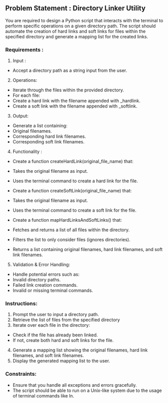 ## Problem Statement : Directory Linker Utility
 You are required to design a Python script that interacts with the terminal to perform specific operations on a given directory path. The script should automate the creation of hard links and soft links for files within the specified directory and generate a mapping list for the created links.


### Requirements :
 1. Input : 
  * Accept a directory path as a string input from the user.
 
 2. Operations:
  * Iterate through the files within the provided directory.
  * For each file:
   * Create a hard link with the filename appended with _hardlink.
   * Create a soft link with the filename appended with _softlink.

 3. Output:
  * Generate a list containing:
   * Original filenames.
   * Corresponding hard link filenames.
   * Corresponding soft link filenames.
 
 4. Functionality :
  * Create a function createHardLink(original_file_name) that:
   * Takes the original filename as input.
   * Uses the terminal command to create a hard link for the file.
 
  * Create a function createSoftLink(original_file_name) that:
   * Takes the original filename as input.
   * Uses the terminal command to create a soft link for the file.

 * Create a function mapHardLinksAndSoftLinks() that:
  * Fetches and returns a list of all files within the directory.
  * Filters the list to only consider files (ignores directories).
  * Returns a list containing original filenames, hard link filenames, and soft link filenames.

 5. Validation & Error Handling:
  * Handle potential errors such as:
   * Invalid directory paths.
   * Failed link creation commands.
   * Invalid or missing terminal commands.


### Instructions:
 1. Prompt the user to input a directory path.
 2. Retrieve the list of files from the specified directory
 3. Iterate over each file in the directory:
  * Check if the file has already been linked.
  * If not, create both hard and soft links for the file.

 4. Generate a mapping list showing the original filenames, hard link filenames, and soft link filenames.
 5. Display the generated mapping list to the user.


### Constraints:
 * Ensure that you handle all exceptions and errors gracefully.
 * The script should be able to run on a Unix-like system due to the usage of terminal commands like ln.
 
